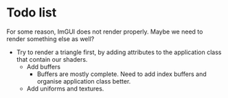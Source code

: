 # Todo list #

For some reason, ImGUI does not render properly. Maybe we need to render something else as well?

- Try to render a triangle first, by adding attributes to the application class that contain our shaders.
    - Add buffers
        - Buffers are mostly complete. Need to add index buffers and organise application class better.
    - Add uniforms and textures.
